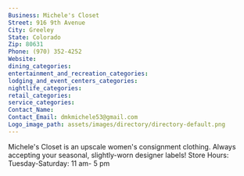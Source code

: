 ```yaml
---
Business: Michele's Closet
Street: 916 9th Avenue
City: Greeley
State: Colorado
Zip: 80631
Phone: (970) 352-4252
Website: 
dining_categories: 
entertainment_and_recreation_categories: 
lodging_and_event_centers_categories: 
nightlife_categories: 
retail_categories: 
service_categories: 
Contact_Name: 
Contact_Email: dmkmichele53@gmail.com
Logo_image_path: assets/images/directory/directory-default.png
---
```

Michele's Closet is an upscale women's consignment clothing. Always accepting your seasonal, slightly-worn designer labels! Store Hours: Tuesday-Saturday: 11 am- 5 pm
